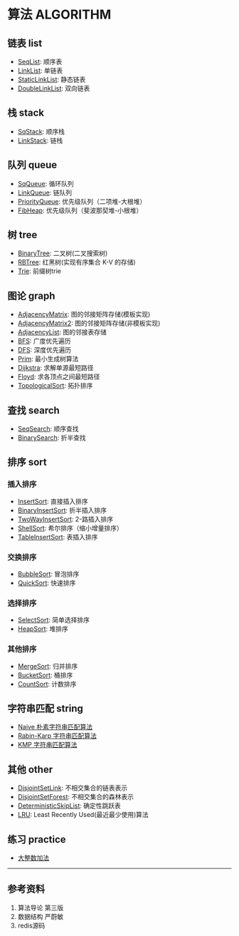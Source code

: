 # 算法 ALGORITHM

## 链表 list
* [SeqList](https://github.com/treeforest/algorithm/tree/master/list/SeqList): 顺序表
* [LinkList](https://github.com/treeforest/algorithm/tree/master/list/LinkList): 单链表
* [StaticLinkList](https://github.com/treeforest/algorithm/tree/master/list/StaticLinkList): 静态链表
* [DoubleLinkList](https://github.com/treeforest/algorithm/tree/master/list/DoubleLinkList): 双向链表 

## 栈 stack
* [SqStack](https://github.com/treeforest/algorithm/tree/master/stack/SqStack): 顺序栈
* [LinkStack](https://github.com/treeforest/algorithm/tree/master/stack/LinkStack): 链栈

## 队列 queue
* [SqQueue](https://github.com/treeforest/algorithm/tree/master/queue/SqQueue): 循环队列
* [LinkQueue](https://github.com/treeforest/algorithm/tree/master/queue/LinkQueue): 链队列
* [PriorityQueue](https://github.com/treeforest/algorithm/tree/master/queue/PriorityQueue): 优先级队列（二项堆-大根堆）
* [FibHeap](https://github.com/treeforest/algorithm/tree/master/queue/FibHeap): 优先级队列（斐波那契堆-小根堆）

## 树 tree
* [BinaryTree](https://github.com/treeforest/algorithm/tree/master/tree/BinaryTree): 二叉树(二叉搜索树)
* [RBTree](https://github.com/treeforest/algorithm/tree/master/tree/RBTree): 红黑树(实现有序集合 K-V 的存储)
* [Trie](https://github.com/treeforest/algorithm/tree/master/tree/Trie): 前缀树trie

## 图论 graph
* [AdjacencyMatrix](https://github.com/treeforest/algorithm/tree/master/Graph/AdjacencyMatrix): 图的邻接矩阵存储(模板实现)
* [AdjacencyMatrix2](https://github.com/treeforest/algorithm/tree/master/Graph/AdjacencyMatrix2): 图的邻接矩阵存储(非模板实现)
* [AdjacencyList](https://github.com/treeforest/algorithm/tree/master/Graph/AdjacencyList): 图的邻接表存储
* [BFS](https://github.com/treeforest/algorithm/tree/master/Graph/BFS): 广度优先遍历
* [DFS](https://github.com/treeforest/algorithm/tree/master/Graph/DFS): 深度优先遍历
* [Prim](https://github.com/treeforest/algorithm/tree/master/Graph/Prim): 最小生成树算法
* [Dijkstra](https://github.com/treeforest/algorithm/tree/master/Graph/Dijkstra): 求解单源最短路径
* [Floyd](https://github.com/treeforest/algorithm/tree/master/Graph/Floyd): 求各顶点之间最短路径
* [TopologicalSort](https://github.com/treeforest/algorithm/tree/master/Graph/TopologicalSort): 拓扑排序

## 查找 search
* [SeqSearch](https://github.com/treeforest/algorithm/tree/master/search/SeqSearch): 顺序查找
* [BinarySearch](https://github.com/treeforest/algorithm/tree/master/search/BinarySearch): 折半查找

## 排序 sort
### 插入排序
* [InsertSort](https://github.com/treeforest/algorithm/tree/master/sort/InsertSort): 直接插入排序
* [BinaryInsertSort](https://github.com/treeforest/algorithm/tree/master/sort/BinaryInsertSort): 折半插入排序
* [TwoWayInsertSort](https://github.com/treeforest/algorithm/tree/master/sort/TwoWayInsertSort): 2-路插入排序
* [ShellSort](https://github.com/treeforest/algorithm/tree/master/sort/ShellSort): 希尔排序（缩小增量排序）
* [TableInsertSort](https://github.com/treeforest/algorithm/tree/master/sort/TableInsertSort): 表插入排序

### 交换排序
* [BubbleSort](https://github.com/treeforest/algorithm/tree/master/sort/BubbleSort): 冒泡排序
* [QuickSort](https://github.com/treeforest/algorithm/tree/master/sort/QuickSort): 快速排序

### 选择排序
* [SelectSort](https://github.com/treeforest/algorithm/tree/master/sort/SelectSort): 简单选择排序
* [HeapSort](https://github.com/treeforest/algorithm/tree/master/sort/HeapSort): 堆排序

### 其他排序
* [MergeSort](https://github.com/treeforest/algorithm/tree/master/sort/MergeSort): 归并排序
* [BucketSort](https://github.com/treeforest/algorithm/tree/master/sort/BucketSort): 桶排序
* [CountSort](https://github.com/treeforest/algorithm/tree/master/sort/CountSort): 计数排序

## 字符串匹配 string
* [Naive 朴素字符串匹配算法](https://github.com/treeforest/algorithm/tree/master/string/Naive)
* [Rabin-Karp 字符串匹配算法](https://github.com/treeforest/algorithm/tree/master/string/Rabin-Karp)
* [KMP 字符串匹配算法](https://github.com/treeforest/algorithm/tree/master/string/KMP)

## 其他 other
* [DisjointSetLink](https://github.com/treeforest/algorithm/tree/master/other/DisjointSetLink): 不相交集合的链表表示
* [DisjointSetForest](https://github.com/treeforest/algorithm/tree/master/other/DisjointSetForest): 不相交集合的森林表示
* [DeterministicSkipList](https://github.com/treeforest/algorithm/tree/master/other/DeterministicSkipList): 确定性跳跃表
* [LRU](https://github.com/treeforest/algorithm/tree/master/other/LRU): Least Recently Used(最近最少使用)算法

## 练习 practice
* [大整数加法](https://github.com/treeforest/algorithm/tree/master/practice/%E5%A4%A7%E6%95%B4%E6%95%B0%E5%8A%A0%E6%B3%95)

***

## 参考资料
1. 算法导论 第三版
2. 数据结构 严蔚敏
3. redis源码